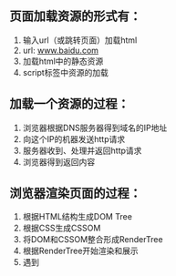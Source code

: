 ## 页面加载资源的形式有：

1. 输入url（或跳转页面）加载html
2. url: www.baidu.com
3. 加载html中的静态资源
4. script标签中资源的加载

## 加载一个资源的过程：

1. 浏览器根据DNS服务器得到域名的IP地址
2. 向这个IP的机器发送http请求
3. 服务器收到、处理并返回http请求
4. 浏览器得到返回内容

## 浏览器渲染页面的过程：

1. 根据HTML结构生成DOM Tree
2. 根据CSS生成CSSOM
3. 将DOM和CSSOM整合形成RenderTree
4. 根据RenderTree开始渲染和展示
5. 遇到<script>时，会执行并阻止渲染。

# 问题：

## 从输入url到得到html的详细过程

1. 查询DNS（域名解析），获取域名对应的IP地址
2. 浏览器与服务器建立tcp连接（三次握手）
3. 浏览器向服务器端发送http请求（请求和传输数据）
4. 服务器接受到这个请求后，根据路径参数，经过后端的一些处理生成html页面代码返回给浏览器(服务器收到、处理并返回http请求)
5. 浏览器拿到完整的html页面代码开始解析和渲染，如果遇到引用的外部css、图片等静态资源，他们同样也是一个个htpp请求，重复上面的步骤。
6. 浏览器根据拿到的资源对页面进行渲染，最终把一个完整的页面呈现给用户。

## window.onload 和 DOMContentLoaded的区别

1. window.onload： 页面的全部资源加载完才会执行，包括图片、视频等
2. DOMContentLoaded： DOM渲染完即可执行，此时图片、视频还没有加载完